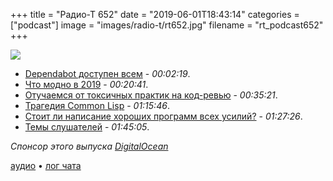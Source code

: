 +++
title = "Радио-Т 652"
date = "2019-06-01T18:43:14"
categories = ["podcast"]
image = "images/radio-t/rt652.jpg"
filename = "rt_podcast652"
+++

![](https://radio-t.com/images/radio-t/rt652.jpg)

- [Dependabot доступен всем](https://nimbleindustries.io/2019/05/26/dependabot-is-now-free-and-its-amazing/) - *00:02:19*.
- [Что модно в 2019](https://hackernoon.com/software-development-trends-in-2019-9c74b55928f0?gi=300a8ef8ce70) - *00:20:41*.
- [Отучаемся от токсичных практик на код-ревью](https://habr.com/ru/post/453968) - *00:35:21*.
- [Трагедия Common Lisp](https://medium.com/@erights/the-tragedy-of-the-common-lisp-why-large-languages-explode-4e83096239b9) - *01:15:46*.
- [Стоит ли написание хороших программ всех усилий?](https://martinfowler.com/articles/is-quality-worth-cost.html) - *01:27:26*.
- [Темы слушателей](https://radio-t.com/p/2019/05/28/prep-652/) - *01:45:05*.

*Спонсор этого выпуска [DigitalOcean](https://do.co/radiot)*


[аудио](https://cdn.radio-t.com/rt_podcast652.mp3) • [лог чата](https://chat.radio-t.com/logs/radio-t-652.html)
<audio src="https://cdn.radio-t.com/rt_podcast652.mp3" preload="none"></audio>
